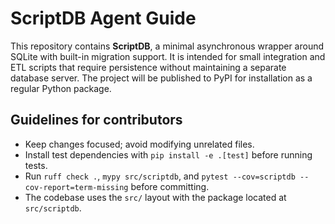 # ScriptDB Agent Guide

This repository contains **ScriptDB**, a minimal asynchronous wrapper around
SQLite with built-in migration support. It is intended for small integration
and ETL scripts that require persistence without maintaining a separate
database server. The project will be published to PyPI for installation as a
regular Python package.

## Guidelines for contributors

- Keep changes focused; avoid modifying unrelated files.
- Install test dependencies with `pip install -e .[test]` before running tests.
- Run `ruff check .`, `mypy src/scriptdb`, and `pytest --cov=scriptdb --cov-report=term-missing` before committing.
- The codebase uses the `src/` layout with the package located at `src/scriptdb`.

